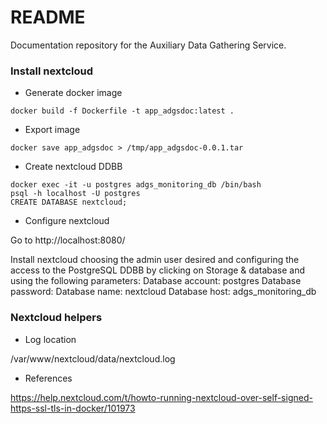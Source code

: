 # README #
Documentation repository for the Auxiliary Data Gathering Service.

### Install nextcloud ###

* Generate docker image

```
docker build -f Dockerfile -t app_adgsdoc:latest .
```

* Export image
```
docker save app_adgsdoc > /tmp/app_adgsdoc-0.0.1.tar
```

* Create nextcloud DDBB
```
docker exec -it -u postgres adgs_monitoring_db /bin/bash
psql -h localhost -U postgres
CREATE DATABASE nextcloud;
```

* Configure nextcloud

Go to http://localhost:8080/

Install nextcloud choosing the admin user desired and configuring the access to the PostgreSQL DDBB by clicking on Storage & database and using the following parameters:
Database account: postgres
Database password:
Database name: nextcloud
Database host: adgs_monitoring_db

### Nextcloud helpers ###

* Log location

/var/www/nextcloud/data/nextcloud.log

* References

https://help.nextcloud.com/t/howto-running-nextcloud-over-self-signed-https-ssl-tls-in-docker/101973